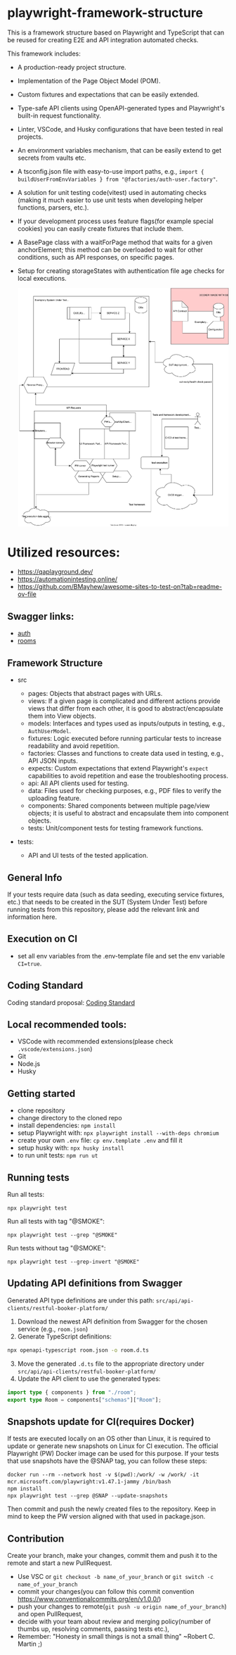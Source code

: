 # playwright-framework-structure

This is a framework structure based on Playwright and TypeScript that can be reused for creating E2E and API integration automated checks.

This framework includes:

- A production-ready project structure.
- Implementation of the Page Object Model (POM).
- Custom fixtures and expectations that can be easily extended.
- Type-safe API clients using OpenAPI-generated types and Playwright's built-in request functionality.
- Linter, VSCode, and Husky configurations that have been tested in real projects.
- An environment variables mechanism, that can be easily extend to get secrets from vaults etc.
- A tsconfig.json file with easy-to-use import paths, e.g., `import { buildUserFromEnvVariables } from "@factories/auth-user.factory"`.
- A solution for unit testing code(vitest) used in automating checks (making it much easier to use unit tests when developing helper functions, parsers, etc.).
- If your development process uses feature flags(for example special cookies) you can easily create fixtures that include them.
- A BasePage class with a waitForPage method that waits for a given anchorElement; this method can be overloaded to wait for other conditions, such as API responses, on specific pages.
- Setup for creating storageStates with authentication file age checks for local executions.

  ![framework structure](pw_framework.drawio.svg)

# Utilized resources:

- https://qaplayground.dev/
- https://automationintesting.online/
- https://github.com/BMayhew/awesome-sites-to-test-on?tab=readme-ov-file

## Swagger links:

- [auth](https://automationintesting.online/auth/swagger-ui/index.html#/)
- [rooms](https://automationintesting.online/room/swagger-ui/index.html#/room-controller/)

## Framework Structure

- src
  - pages: Objects that abstract pages with URLs.
  - views: If a given page is complicated and different actions provide views that differ from each other, it is good to abstract/encapsulate them into View objects.
  - models: Interfaces and types used as inputs/outputs in testing, e.g., `AuthUserModel`.
  - fixtures: Logic executed before running particular tests to increase readability and avoid repetition.
  - factories: Classes and functions to create data used in testing, e.g., API JSON inputs.
  - expects: Custom expectations that extend Playwright's `expect` capabilities to avoid repetition and ease the troubleshooting process.
  - api: All API clients used for testing.
  - data: Files used for checking purposes, e.g., PDF files to verify the uploading feature.
  - components: Shared components between multiple page/view objects; it is useful to abstract and encapsulate them into component objects.
  - tests: Unit/component tests for testing framework functions.
- tests:

  - API and UI tests of the tested application.

## General Info

If your tests require data (such as data seeding, executing service fixtures, etc.) that needs to be created in the SUT (System Under Test) before running tests from this repository, please add the relevant link and information here.

## Execution on CI

- set all env variables from the .env-template file and set the env variable `CI=true`.

## Coding Standard

Coding standard proposal:
[Coding Standard](CODING-STANDARDS.md)

## Local recommended tools:

- VSCode with recommended extensions(please check `.vscode/extensions.json`)
- Git
- Node.js
- Husky

## Getting started

- clone repository
- change directory to the cloned repo
- install dependencies: `npm install`
- setup Playwright with: `npx playwright install --with-deps chromium`
- create your own `.env` file: `cp env.template .env` and fill it
- setup husky with: `npx husky install`
- to run unit tests: `npm run ut`

## Running tests

Run all tests:

```
npx playwright test
```

Run all tests with tag "@SMOKE":

```
npx playwright test --grep "@SMOKE"
```

Run tests without tag "@SMOKE":

```
npx playwright test --grep-invert "@SMOKE"
```

## Updating API definitions from Swagger

Generated API type definitions are under this path: `src/api/api-clients/restful-booker-platform/`

1. Download the newest API definition from Swagger for the chosen service (e.g., `room.json`)
2. Generate TypeScript definitions:

```bash
npx openapi-typescript room.json -o room.d.ts
```

3. Move the generated `.d.ts` file to the appropriate directory under `src/api/api-clients/restful-booker-platform/`
4. Update the API client to use the generated types:

```typescript
import type { components } from "./room";
export type Room = components["schemas"]["Room"];
```

## Snapshots update for CI(requires Docker)

If tests are executed locally on an OS other than Linux, it is required to update or generate new snapshots on Linux for CI execution. The official Playwright (PW) Docker image can be used for this purpose. If your tests that use snapshots have the @SNAP tag, you can follow these steps:

```
docker run --rm --network host -v $(pwd):/work/ -w /work/ -it mcr.microsoft.com/playwright:v1.47.1-jammy /bin/bash
npm install
npx playwright test --grep @SNAP --update-snapshots
```

Then commit and push the newly created files to the repository. Keep in mind to keep the PW version aligned with that used in package.json.

## Contribution

Create your branch, make your changes, commit them and push it to the remote and start a new PullRequest.

- Use VSC or `git checkout -b name_of_your_branch` or `git switch -c name_of_your_branch`
- commit your changes(you can follow this commit convention https://www.conventionalcommits.org/en/v1.0.0/)
- push your changes to remote(`git push -u origin name_of_your_branch`) and open PullRequest,
- decide with your team about review and merging policy(number of thumbs up, resolving comments, passing tests etc.),
- Remember: "Honesty in small things is not a small thing" ~Robert C. Martin ;)
